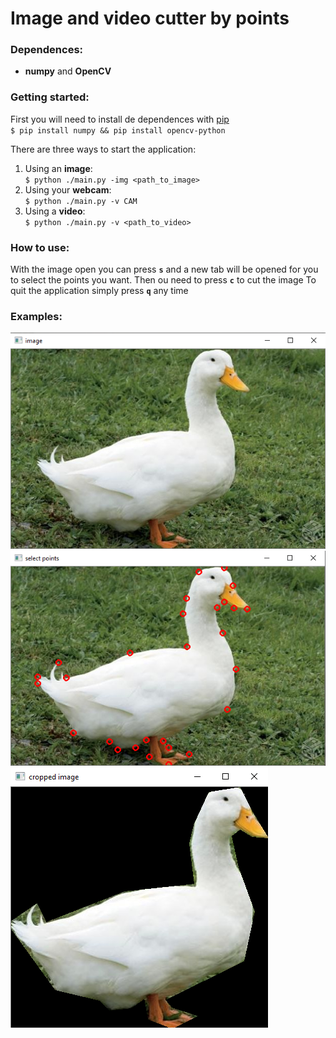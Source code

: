 # Image and video cutter by points

### Dependences:
- **numpy** and **OpenCV**

### Getting started:
First you will need to install de dependences with [pip](https://pypi.org/project/pip/)  
`$ pip install numpy && pip install opencv-python`

There are  three ways to start the application:  
1. Using an **image**:    
`$ python ./main.py -img <path_to_image>`  
2. Using your **webcam**:    
`$ python ./main.py -v CAM`  
3. Using a **video**:    
`$ python ./main.py -v <path_to_video>`    

### How to use:  
With the image open you can press **`s`** and a new tab will be opened for you to select the points you want. Then ou need to press **`c`** to cut the image
To quit the application simply press **`q`** any time

### Examples:
![](./examples/1.png)  
![](./examples/2.png)  
![](./examples/3.png)  
